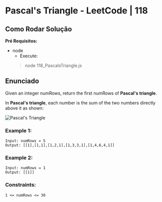 # Pascal's Triangle - LeetCode | 118
## Como Rodar Solução

**Pré Requisitos:**

- node
  - Execute:
  > node 118_PascalsTriangle.js

## Enunciado

Given an integer numRows, return the first numRows of **Pascal's triangle**.

In **Pascal's triangle**, each number is the sum of the two numbers directly above it as shown:

![Pascal's Triangle](https://upload.wikimedia.org/wikipedia/commons/0/0d/PascalTriangleAnimated2.gif)

### Example 1:

```
Input: numRows = 5
Output: [[1],[1,1],[1,2,1],[1,3,3,1],[1,4,6,4,1]]
```

### Example 2:

```
Input: numRows = 1
Output: [[1]]
```

### Constraints:

```
1 <= numRows <= 30
```